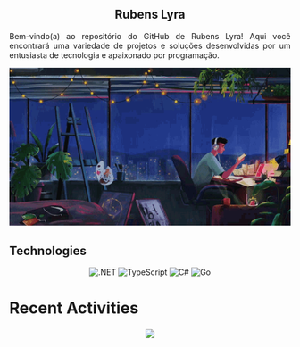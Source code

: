 <h2 align="center">Rubens Lyra</h2>

<p align="justify">Bem-vindo(a) ao repositório do GitHub de Rubens Lyra! Aqui você encontrará uma variedade de projetos e soluções desenvolvidas por um entusiasta de tecnologia e apaixonado por programação.</p>

<div align="center">
  <div class="img-container">
    <img src="03.gif" class="responsive-gif"/>
  </div>
</div>

## Technologies
<div align="center">
  <img alt=".NET" height="32px" src="https://img.shields.io/badge/.NET-5C2D91?style=for-the-badge&logo=.net&logoColor=white"/>
  <img alt="TypeScript" height="32px" src="https://img.shields.io/badge/TypeScript-007ACC?style=for-the-badge&logo=typescript&logoColor=white"/>
  <img alt="C#" height="32px" src="https://img.shields.io/badge/C%23-239120?style=for-the-badge&logo=c-sharp&logoColor=white">
  <img alt="Go" height="32px" src="https://img.shields.io/badge/Go-00ADD8?style=for-the-badge&logo=go&logoColor=white">
</div>

# Recent Activities
<div align="center">
  <img width="75%" align="center" src="https://github-readme-stats.vercel.app/api/top-langs/?username=rubenslyra&langs_count=10&layout=compact&theme=shades-of-purple" />
</div>
